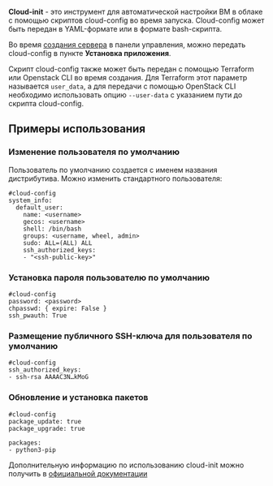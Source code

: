 **Cloud-init** - это инструмент для автоматической настройки ВМ в облаке с помощью скриптов cloud-config во время запуска. Cloud-config может быть передан в YAML-формате или в формате bash-скрипта.

Во время [создания сервера](instance-create.md) в панели управления, можно передать cloud-config в пункте **Установка приложения**. 

Скрипт cloud-config также может быть передан с помощью Terraform или Openstack CLI во время создания. Для Terraform этот параметр называется `user_data`, а для передачи с помощью OpenStack CLI необходимо использовать опцию `--user-data` с указанием пути до скрипта cloud-config. 

## Примеры использования

### Изменение пользователя по умолчанию

Пользователь по умолчанию создается с именем названия дистрибутива. Можно изменить стандартного пользователя: 

```
#cloud-config
system_info:
  default_user:
    name: <username>
    gecos: <username>
    shell: /bin/bash
    groups: <username, wheel, admin>
    sudo: ALL=(ALL) ALL
    ssh_authorized_keys:
    - "<ssh-public-key>"

```

### Установка пароля пользователю по умолчанию

```
#cloud-config
password: <password>
chpasswd: { expire: False }
ssh_pwauth: True
```

### Размещение публичного SSH-ключа для пользователя по умолчанию

```
#cloud-config
ssh_authorized_keys:  
- ssh-rsa AAAAC3N…kMoG 
```

### Обновление и установка пакетов

```
#cloud-config
package_update: true
package_upgrade: true

packages:
- python3-pip
```

Дополнительную информацию по использованию cloud-init можно получить в [официальной документации](https://cloudinit.readthedocs.io/en/latest/)




